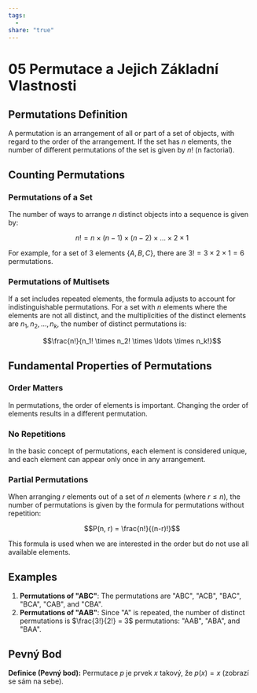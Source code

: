 ```yaml
---
tags:
  - 
share: "true"
---
```


# 05 Permutace a Jejich Základní Vlastnosti

## Permutations Definition

A permutation is an arrangement of all or part of a set of objects, with regard to the order of the arrangement. If the set has $n$ elements, the number of different permutations of the set is given by $n!$ (n factorial).

## Counting Permutations

### Permutations of a Set

The number of ways to arrange $n$ distinct objects into a sequence is given by:

$$n! = n \times (n-1) \times (n-2) \times \ldots \times 2 \times 1$$

For example, for a set of 3 elements $\{A, B, C\}$, there are $3! = 3 \times 2 \times 1 = 6$ permutations.

### Permutations of Multisets

If a set includes repeated elements, the formula adjusts to account for indistinguishable permutations. For a set with $n$ elements where the elements are not all distinct, and the multiplicities of the distinct elements are $n_1, n_2, \ldots, n_k$, the number of distinct permutations is:

$$\frac{n!}{n_1! \times n_2! \times \ldots \times n_k!}$$

## Fundamental Properties of Permutations

### Order Matters

In permutations, the order of elements is important. Changing the order of elements results in a different permutation.

### No Repetitions

In the basic concept of permutations, each element is considered unique, and each element can appear only once in any arrangement.

### Partial Permutations

When arranging $r$ elements out of a set of $n$ elements (where $r \leq n$), the number of permutations is given by the formula for permutations without repetition:

$$P(n, r) = \frac{n!}{(n-r)!}$$

This formula is used when we are interested in the order but do not use all available elements.

## Examples

1. **Permutations of "ABC"**: The permutations are "ABC", "ACB", "BAC", "BCA", "CAB", and "CBA".
2. **Permutations of "AAB"**: Since "A" is repeated, the number of distinct permutations is $\frac{3!}{2!} = 3$ permutations: "AAB", "ABA", and "BAA".

## Pevný Bod

**Definice (Pevný bod):** Permutace $p$ je prvek $x$ takový, že $p(x) = x$ (zobrazí se sám na sebe).
